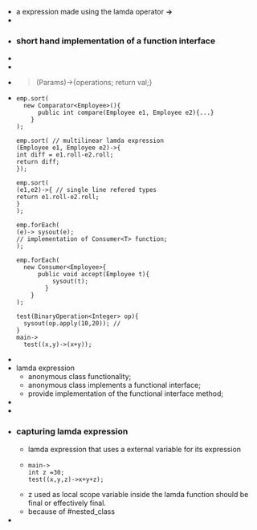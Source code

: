 - a expression made using the lamda operator __->__
-
- ### short hand implementation of a function interface
-
-
- > (Params)->{operations; return val;}
- ```
  emp.sort(
  	new Comparator<Employee>(){
      	public int compare(Employee e1, Employee e2){...}
      }
  );
  
  emp.sort( // multilinear lamda expression
  (Employee e1, Employee e2)->{
  int diff = e1.roll-e2.roll;
  return diff;
  });
  
  emp.sort(
  (e1,e2)->{ // single line refered types
  return e1.roll-e2.roll;
  }
  );
  
  emp.forEach(
  (e)-> sysout(e);
  // implementation of Consumer<T> function;
  );
  
  emp.forEach(
  	new Consumer<Employee>{
      	public void accept(Employee t){
          	sysout(t);
          }
      }
  );
  
  test(BinaryOperation<Integer> op){
  	sysout(op.apply(10,20)); //
  }
  main->
  	test((x,y)->(x+y));
  ```
-
- lamda expression
	- anonymous class functionality;
	- anonymous class implements a functional interface;
	- provide implementation of the functional interface method;
-
-
- ### capturing lamda expression
	- lamda expression that uses a external variable for its expression
	- ```
	  main->
	  int z =30;
	  test((x,y,z)->x+y+z);
	  ```
	- z used as local scope variable inside the lamda function should be final or effectively final.
	- because of #nested_class
-